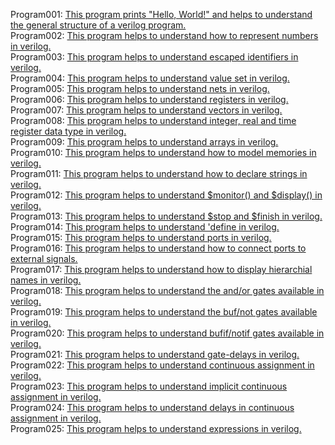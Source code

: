 Program001: [This program prints "Hello, World!" and helps to understand the general structure of a verilog program.](../Program001/Program001.v)<br>
Program002: [This program helps to understand how to represent numbers in verilog.](../Program002/Program002.v)<br>
Program003: [This program helps to understand escaped identifiers in verilog.](../Program003/Program003.v)<br>
Program004: [This program helps to understand value set in verilog.](../Program004/Program004.v)<br>
Program005: [This program helps to understand nets in verilog.](../Program005/Program005.v)<br>
Program006: [This program helps to understand registers in verilog.](../Program006/Program006.v)<br>
Program007: [This program helps to understand vectors in verilog.](../Program007/Program007.v)<br>
Program008: [This program helps to understand integer, real and time register data type in verilog.](../Program008/Program008.v)<br>
Program009: [This program helps to understand arrays in verilog.](../Program009/Program009.v)<br>
Program010: [This program helps to understand how to model memories in verilog.](../Program010/Program010.v)<br>
Program011: [This program helps to understand how to declare strings in verilog.](../Program011/Program011.v)<br>
Program012: [This program helps to understand $monitor() and $display() in verilog.](../Program012/Program012.v)<br>
Program013: [This program helps to understand $stop and $finish in verilog.](../Program013/Program013.v)<br>
Program014: [This program helps to understand 'define in verilog.](../Program014/Program014.v)<br>
Program015: [This program helps to understand ports in verilog.](../Program015/Program015.v)<br>
Program016: [This program helps to understand how to connect ports to external signals.](../Program016/Program016.v)<br>
Program017: [This program helps to understand how to display hierarchial names in verilog.](../Program017/Program017.v)<br>
Program018: [This program helps to understand the and/or gates available in verilog.](../Program018/Program018.v)<br>
Program019: [This program helps to understand the buf/not gates available in verilog.](../Program019/Program019.v)<br>
Program020: [This program helps to understand bufif/notif gates available in verilog.](../Program020/Program020.v)<br>
Program021: [This program helps to understand gate-delays in verilog.](../Program021/Program021.v)<br>
Program022: [This program helps to understand continuous assignment in verilog.](../Program022/Program022.v)<br>
Program023: [This program helps to understand implicit continuous assignment in verilog.](../Program023/Program023.v)<br>
Program024: [This program helps to understand delays in continuous assignment in verilog.](../Program024/Program024.v)<br>
Program025: [This program helps to understand expressions in verilog.](../Program025/Program025.v)<br>